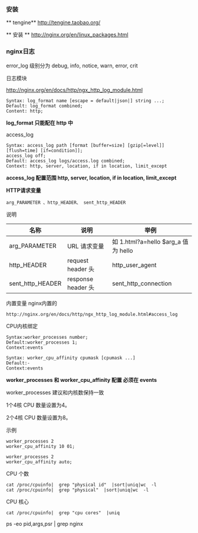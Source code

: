 ### 安装
** tengine**
http://tengine.taobao.org/

** 安装 **
http://nginx.org/en/linux_packages.html



### nginx日志

error_log 级别分为 debug, info, notice, warn, error, crit 


日志模块

http://nginx.org/en/docs/http/ngx_http_log_module.html

```
Syntax: log_format name [escape = default|json|] string ...;
Default: log_format combined;
Content: http;
```
**log_format 只能配在 http 中**


access_log

```
Syntax:	access_log path [format [buffer=size] [gzip[=level]] [flush=time] [if=condition]];
access_log off;
Default: access_log logs/access.log combined;
Context: http, server, location, if in location, limit_except
```
**access_log 配置范围 http, server, location, if in location, limit_except**





**HTTP请求变量** 
```
arg_PARAMETER 、http_HEADER、 sent_http_HEADER
```
说明

|名称| 说明|举例|
|---|--|--|
|arg_PARAMETER|  URL 请求变量| 如 1.html?a=hello  $arg_a 值为 hello|
|http_HEADER|  request header 头 | http_user_agent|
|sent_http_HEADER| response header 头|sent_http_connection|


内置变量 nginx内置的  


```
http://nginx.org/en/docs/http/ngx_http_log_module.html#access_log
```



CPU内核绑定


```
Syntax:worker_processes number;
Default:worker_processes 1;
Context:events
```
```
Syntax: worker_cpu_affinity cpumask [cpumask ...]
Default:-
Context:events
```

**worker_processes 和 worker_cpu_affinity 配置 必须在 events**


worker_processes 建议和内核数保持一致

1个4核 CPU  数量设置为4。

2个4核 CPU  数量设置为8。

示例

```
worker_processes 2
worker_cpu_affinity 10 01;
```

```
worker_processes 2
worker_cpu_affinity auto;
```


CPU 个数
```
cat /proc/cpuinfo|  grep "physical id"  |sort|uniq|wc  -l
cat /proc/cpuinfo|  grep "physical"  |sort|uniq|wc  -l
```

CPU 核心
```
cat /proc/cpuinfo|  grep "cpu cores"  |uniq
```


ps -eo pid,args,psr |  grep nginx
<!-- <meta http-equiv="refresh" content="0.1"> -->
